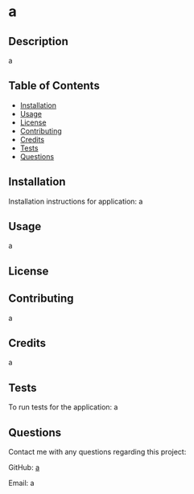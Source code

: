 
# a


## Description
a

## Table of Contents
* [Installation](#installation)
* [Usage](#usage)
* [License](#license)
* [Contributing](#contributing)
* [Credits](#credits)
* [Tests](#tests)
* [Questions](#questions)

## Installation
Installation instructions for application:
a

## Usage
a

## License 


## Contributing 
a

## Credits
a

## Tests
To run tests for the application:
a

## Questions 
Contact me with any questions regarding this project:

GitHub: [a](https://github.com/a)

Email: a
